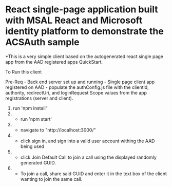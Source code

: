 # React single-page application built with MSAL React and Microsoft identity platform to demonstrate the ACSAuth sample

\*This is a very simple client based on the autogenerated react single page app from the AAD registered apps QuickStart.

To Run this client

Pre-Req - Back end server set up and running - Single page client app registered on AAD - populate the authConfig.js file with the clientId, authority, redirectUri, and loginRequest Scope values from the app registrations (server and client).

1.  run 'npm install'
2.  -   run 'npm start'
3.  -   navigate to "http://localhost:3000/"
4.  -   click sign in, and sign into a valid user account withing the AAD being used
5.  -   click Join Default Call to join a call using the displayed randomly generated GUID.
6.  -   To join a call, share said GUID and enter it in the text box of the client wanting to join the same call.

